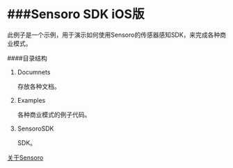 ###Sensoro SDK iOS版
=======

此例子是一个示例，用于演示如何使用Sensoro的传感器感知SDK，来完成各种商业模式。

####目录结构

 1. Documnets

    存放各种文档。 
 2. Examples

    各种商业模式的例子代码。 
 3. SensoroSDK

    SDK。 


<a href="http://www.sensoro.com" target="_blank">关于Sensoro</a>
